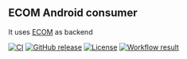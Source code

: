 ## ECOM Android consumer
It uses [ECOM][ecom-github] as backend

[ecom-github]: https://github.com/bhuvancom/ecom

[![CI](https://github.com/bhuvancom/Ecom-Android/workflows/CI/badge.svg)](https://github.com/bhuvancom/Ecom-Android/actions?query=workflow%3ACI)
[![GitHub release](https://img.shields.io/github/release/bhuvancom/Ecom-Android.svg?maxAge=60)](https://github.com/bhuvancom/Ecom-Android/releases)
[![License](https://img.shields.io/github/license/bhuvancom/Ecom-Android)](https://github.com/bhuvancom/Ecom-Android/LICENSE)
[![Workflow result](https://github.com/bhuvancom/Ecom-Android/workflows/ci/badge.svg)]()